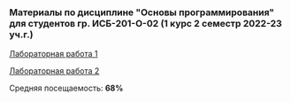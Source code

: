 ### Материалы по дисциплине "Основы программирования" для студентов гр. ИСБ-201-О-02 (1 курс 2 семестр 2022-23 уч.г.)

[Лабораторная работа 1](https://github.com/popova-ap/OmsuMaterials/tree/master/lab_1.pdf)

[Лабораторная работа 2](https://github.com/popova-ap/OmsuMaterials/tree/master/lab_2.pdf)
 
Средняя посещаемость: **68%**
